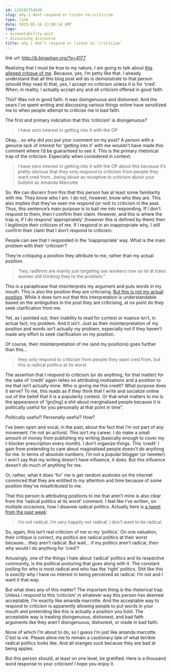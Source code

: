 ```yaml
---
id: 119102754549
slug: why-i-dont-respond-or-listen-to-criticism
type: link
date: 2015-05-16 13:00:14 GMT
tags:
- accountability post
- discussing discourse
title: why i don’t respond or listen to ‘criticism’
---
```

link url: http://b.binaohan.org/?p=4177

<p>Realizing that I must be true to my nature, I am going to talk about <a href="http://biyuti.com/9w">this alleged critique of me</a>. Because, yes, I’m petty like that. I already understand that all this blog post will do is demonstrate to that person (should they read it) that, yes, I accept no criticism unless it is for ‘cred’. When, in reality, I actually accept any and all criticism offered in good faith.</p>
<p>This? Was not in good faith. It was disingenuous and dishonest. And the years I’ve spent writing and discussing various things online have sensitized me to when people attempt to criticize me in bad faith.</p>
<p>The first and primary indication that this ‘criticism’ is disingenuous?</p>
<blockquote>
<p>I have zero interest in getting into it with the OP</p>
</blockquote>
<p>Okay… so why did you put your comment on my post? A person with a genuine lack of interest for ‘getting into it’ with me wouldn’t have made this comment where I’d be guaranteed to see it. This is the primary rhetorical trap of the criticism. Especially when considered in context:</p>
<blockquote>
<p>I have zero interest in getting into it with the OP about this because it’s pretty obvious that they only respond to criticism from people they want cred from…being about as receptive to criticism about your bullshit as Amanda Marcotte</p>
</blockquote>
<p>So. We can discern from this that this person has at least some familiarity with me. They know who I am. I do not, however, know who they are. This also implies that they’ve seen me respond (or not) to criticism in the past. Thus, this sentence’s main purpose is to bait me into responding. If I don’t respond to them, then I confirm their claim. However, and this is where the trap is, if I do respond ‘appropriately’ (however this is defined by them) then I legitimize their criticism of me. If I respond in an inappropriate why, I still confirm their claim that I don’t respond to criticism.</p>
<p>People can see that I responded in the ‘inappropriate’ way. What is the main problem with their ‘criticism’?</p>
<p>They’re critiquing a position they attribute to me, rather than my actual position.</p>
<blockquote>
<p>“hey, radfems are mainly just targeting sex workers now so lol at trans women still thinking they’re the problem.”</p>
</blockquote>
<p>This is a paraphrase that misinterprets my argument and puts words in my mouth. This is also the position they are criticising. <a href="http://b.binaohan.org/?p=4172">But this is not my actual position</a>. While it does turn out that this interpretation is understandable based on the ambiguities in the post they are criticising, at no point do they seek clarification from me.</p>
<p>Yet, as I pointed out, their inability to read for context or nuance isn’t, in actual fact, my problem. And it isn’t. Just as their misinterpretation of my position and words isn’t actually my problem, especially not if they haven’t made any effort to seek clarification on my position.</p>
<p>Of course, their misinterpretation of me (and my positions) goes further than this…</p>
<blockquote>
<p>they only respond to criticism from people they want cred from, but this is radical politics at its worst</p>
</blockquote>
<p>The assertion that I respond to criticism (or do anything, for that matter) for the sake of ‘credit’ again relies on attributing motivations and a position to me that isn’t actually mine. Who is giving me this credit? What purpose does it serve? To me, this reads as if they think that I write and socialize online out of the belief that it is a popularity contest. Or that what matters to me is the appearance of “giv[ing] a shit about marginalised people because it is politically useful for you personally at that point in time”.</p>
<p>Politically useful? Personally useful? How?</p>
<p>I’ve been open and vocal, in the past, about the fact that I’m not part of any movement. I’m not an activist. This isn’t my career. I do make a small amount of money from publishing my writing (basically enough to cover my t-blocker prescription every month). I don’t organize things. This ‘credit’ I gain from pretending to care about maginalised people doesn’t <em>do</em> anything for me. In terms of absolute numbers, I’m not a popular blogger (or tweeter). I won’t say that my writing doesn’t have influence, it does. But this influence doesn’t <em>do</em> much of anything for me.</p>
<p>Or, rather, what it does ‘for’ me is get random assholes on the internet convinced that they are entitled to my attention and time because of some position they’ve misattributed to me.</p>
<p>That this person is attributing positions to me that aren’t mine is also clear from the ‘radical politics at its worst’ comment. I feel like I’ve written, on multiple occasions, how I disavow radical politics. Actually here is <a href="https://twitter.com/b_binaohan/status/597057342841163776">a tweet from the past week</a>:</p>
<blockquote>
<p>i’m not radical. i’m very happily not radical. i don’t want to be radical.</p>
</blockquote>
<p>So, again, this isn’t real criticism of me or my ‘politics’. On one valuation, their critique is correct, my politics <em>are</em> radical politics at their worst because… they aren’t radical. But wait… if my politics aren’t radical, then why would I do anything for ‘cred’?</p>
<p>Amusingly, one of the things I hate about ‘radical’ politics and its respective community, is the political posturing that goes along with it. The constant jostling for who is most radical and who has the ‘right’ politics. Shit like this is <em>exactly</em> why I have no interest in being perceived as radical. I’m not and I want it that way.</p>
<p>But what does any of this matter? The important thing is the rhetorical trap. Unless I respond to this ‘criticism’ in whatever way this person has deemed acceptable, I’m exactly like amanda marcotte. And the acceptable way to respond to criticism is apparently allowing people to put words in your mouth and pretending like this is actually a position you hold. The acceptable way is treating disingenuous, dishonest, and bad faith arguments like they aren’t disingenuous, dishonest, or made in bad faith.</p>
<p>None of which I’m about to do, so I guess I’m just like amanda marcotte. C’est la vie. Please allow me to remain a cautionary tale of what terrible radical politics looks like. And all oranges suck because they are bad at being apples.</p>
<p>But this person should, at least on one level, be gratified. Here is a thousand word response to your criticism! I hope you enjoy it.</p>